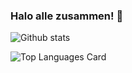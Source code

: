 ### Halo alle zusammen! 👋

![Github stats](https://github-readme-stats.vercel.app/api?username=glowfi&theme=gruvbox&show_icons=true&count_private=true)

![Top Languages Card](https://github-readme-stats.vercel.app/api/top-langs/?username=glowfi&theme=gruvbox&show_icons=true&count_private=true)

